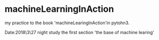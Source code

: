 # machineLearningInAction
my practice to the book 'machineLearingInAction'in pytohn3.

Date:2018\3\27  night 
study the first section 'the base of machine learing'


